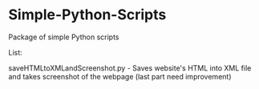 # Simple-Python-Scripts
Package of simple Python scripts

List:

saveHTMLtoXMLandScreenshot.py - Saves website's HTML into XML file and takes screenshot of the webpage (last part need improvement)
